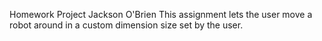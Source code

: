 Homework Project
Jackson O'Brien
This assignment lets the user move a robot around in a custom dimension size set by the user.